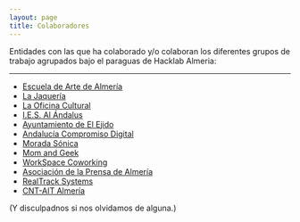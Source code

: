 ```yaml
---
layout: page
title: Colaboradores
---
```


Entidades con las que ha colaborado y/o colaboran los diferentes grupos de trabajo agrupados bajo el paraguas de Hacklab Almeria:

---

* [Escuela de Arte de Almería][1]
* [La Jaquería][9]
* [La Oficina Cultural][3]
* [I.E.S. Al Ándalus][4]
* [Ayuntamiento de El Ejido][5]
* [Andalucía Compromiso Digital][7]
* [Morada Sónica][10]
* [Mom and Geek][11]
* [WorkSpace Coworking][12]
* [Asociación de la Prensa de Almería][6]
* [RealTrack Systems][2]
* [CNT-AIT Almería][8]

(Y disculpadnos si nos olvidamos de alguna.)

[1]: http://www.eaalmeria.es
[2]: http://www.realtracksystems.com
[3]: http://laoficinacultural.org
[4]: http://iesalandalus.org/
[5]: http://www.elejido.org/
[6]: http://almeria.fape.es/
[7]: http://www.blog.andaluciacompromisodigital.org/category/almeria/
[8]: https://www.cntaitalmeria.es/
[9]: https://lajaqueria.org/
[10]: https://www.moradasonica.com//
[11]: https://momandgeek.com/
[12]: https://workspace.es/es/

